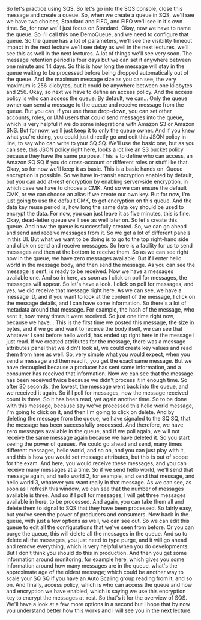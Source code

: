 
<v Narrator>So let's practice using SQS.</v>
So let's go into the SQS console,
close this message and create a queue.
So, when we create a queue in SQS,
we'll see we have two choices, Standard and FIFO,
and FIFO we'll see in it's own time.
So, for now we'll just focus on Standard.
Okay, now we have to name the queue.
So I'll call this one DemoQueue,
and we need to configure that queue.
So the queue has a lot of parameters,
we'll see the visibility timeout impact in the next lecture
we'll see delay as well in the next lectures,
we'll see this as well in the next lectures.
A lot of things we'll see very soon.
The message retention period is four days
but we can set it anywhere between one minute and 14 days.
So this is how long the message will stay
in the queue waiting to be processed
before being dropped automatically out of the queue.
And the maximum message size as you can see,
the very maximum is 256 kilobytes,
but it could be anywhere between one kilobytes and 256.
Okay, so next we have to define an access policy.
And the access policy is who can access the queue.
By default, we can...
Only the queue owner can send a message
to the queue and receive message from the queue.
But you can, if you use these drop-down,
you can set other accounts, roles,
or IAM users that could send messages into the queue,
which is very helpful if we do some integrations
with Amazon S3 or Amazon SNS.
But for now, we'll just keep it to only the queue owner.
And if you knew what you're doing,
you could just directly go
and edit this JSON policy in-line,
to say who can write to your SQ SQ.
We'll use the basic one,
but as you can see,
this JSON policy right here,
looks a lot like an S3 bucket policy
because they have the same purpose.
This is to define who can access,
an Amazon SQ SQ if you do cross-account
or different roles or stuff like that.
Okay, so for now we'll keep it as basic.
This is a basic hands on.
Queue encryption is possible.
So we have in-transit encryption enabled by default,
but you can add at-rest encryption
by enabling server-side encryption,
in which case we have to choose a CMK.
And so we can ensure the default CMK,
or we can choose an alias if we create our own key.
But for now, I'm just going
to use the default CMK,
to get encryption on this queue.
And the data key reuse period is,
how long the same data key should be used
to encrypt the data.
For now, you can just leave it as five minutes,
this is fine.
Okay, dead-letter queue we'll see as well later on.
So let's create this queue.
And now the queue is successfully created.
So, we can go ahead and send and receive messages from it.
So we get a lot of different panels in this UI.
But what we want to be doing is to go
to the top right-hand side
and click on send and receive messages.
So here is a facility for us to send messages
and then at the bottom to receive them.
So as we can see right now in the queue,
we have zero messages available.
But if I enter hello world in the message body,
and then send the message.
As you can see the message is sent,
is ready to be received.
Now we have a messages available one.
And so in here, as soon as I click on poll for messages,
the messages will appear.
So let's have a look.
I click on poll for messages,
and yes, we did receive that message right here.
As we can see, we have a message ID,
and if you want to look at the content of the message,
I click on the message details,
and I can have some information.
So there's a lot of metadata around that message.
For example, the hash of the message,
who sent it, how many times it were received.
So just one time right now,
because we have...
This is the first time we posted this message,
the size in bytes, and if we go and want
to receive the body itself,
we can see that whatever I sent before hello world,
has ended up right here in the message I just read.
If we created attributes for the message,
there was a message attributes panel that we didn't look at,
we could create key values and read them from here as well.
So, very simple what you would expect,
when you send a message and then read it,
you get the exact same message.
But we have decoupled
because a producer has sent some information,
and a consumer has received that information.
Now we can see that the message has been received twice
because we didn't process it in enough time.
So after 30 seconds, the lowest,
the message went back into the queue,
and we received it again.
So if I poll for messages,
now the message received count is three.
So it has been read, yet again another time.
So to be done with this message,
because say we've processed this hello world message,
I'm going to click on it,
and then I'm going to click on delete.
And by deleting the message from the queue,
we have signaled to the SQ SQ,
that the message has been successfully processed.
And therefore,
we have zero messages available in the queue,
and if we poll again,
we will not receive the same message again
because we have deleted it.
So you start seeing the power of queues.
We could go ahead and send,
many times different messages,
hello world, and so on,
and you can just play with it,
and this is how you would set message attributes,
but this is out of scope for the exam.
And here, you would receive these messages,
and you can receive many messages at a time.
So if we send hello world,
we'll send that message again,
and hello world 2, for example,
and send that message, and hello world 3,
whatever you want really in that message.
As we can see, as soon as I refresh this window,
we can see that the number of messages available is three.
And so if I poll for messages,
I will get three messages available in here,
to be processed.
And again, you can take them all
and delete them to signal to SQS
that they have been processed.
So fairly easy, but you've seen the power
of producers and consumers.
Now back in the queue,
with just a few options as well,
we can see out.
So we can edit this queue
to edit all the configurations
that we've seen from before.
Or you can purge the queue,
this will delete all the messages in the queue.
And so to delete all the messages,
you just need to type purge,
and it will go ahead and remove everything,
which is very helpful when you do developments.
But I don't think you should do this in production.
And then you get some information around monitoring,
for example here, which gives you some information
around how many messages are in the queue,
what's the approximate age of the oldest message;
which could be another way to scale your SQ SQ
if you have an Auto Scaling group reading from it,
and so on.
And finally, access policy,
which is who can access the queue and how
and encryption we have enabled,
which is saying we use this encryption key
to encrypt the messages at-rest.
So that's it for the overview of SQS.
We'll have a look at a few more options in a second
but I hope that by now you understand better how this works
and I will see you in the next lecture.